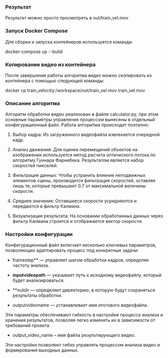 ### Результат
Результат можно просто просмотреть в out/train_vel.mov

### Запуск Docker Compose

Для сборки и запуска контейнеров используется команда:

docker-compose up --build


### Копирование видео из контейнера

После завершения работы алгоритма видео можно скопировать из контейнера с помощью следующей команды:

docker cp train_velocity:/workspace/out/train_vel.mov train_vel.mov


### Описание алгоритма

Алгоритм обработки видео реализован в файле calculator.py, при этом основные параметры управления процессом вынесены в отдельный конфигурационный файл. Работа алгоритма происходит поэтапно:

1. Выбор кадра: Из загруженного видеофайла извлекается очередной кадр.
   
2. Анализ движения: Для оценки перемещений объектов на изображении используется метод расчета оптического потока по алгоритму Гуннара Фарнебека. Результатом является набор скоростей пикселей.

3. Фильтрация данных: Чтобы устранить влияние неподвижных элементов сцены, производится фильтрация скоростей, оставляя лишь те, которые превышают 0.7 от максимальной величины скорости.

4. Среднее значение: Оставшиеся скорости усредняются и передаются в фильтр Калмана.

5. Визуализация результата: На основании обработанных данных через фильтр Калмана строится и отображается вектор скорости.

### Настройки конфигурации

Конфигурационный файл включает несколько ключевых параметров, позволяющих адаптировать процесс под конкретные задачи:

- framestep** — управляет шагом обработки кадров, определяя частоту анализа.
  
- **inputvideopath** — указывает путь к исходному видеофайлу, который будет анализироваться.
  
- **outdir — определяет директорию, в которую будут сохраняться результаты обработки.
  
- outputvideoname — устанавливает имя итогового видеофайла.

Эти параметры обеспечивают гибкость в настройке процесса анализа и хранения результатов, позволяя легко изменять их в зависимости от требований проекта.
  
- output_video_name – имя файла результирующего видео.

Эти настройки позволяют гибко управлять процессом анализа видео и формирования выходных данных.
